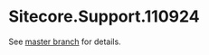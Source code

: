 # Sitecore.Support.110924

See [master branch](https://github.com/sitecoresupport/Sitecore.Support.110924) for details.